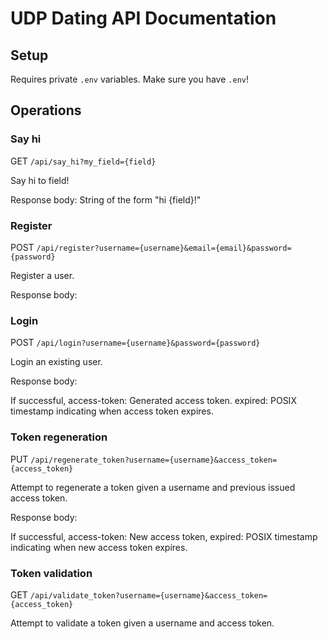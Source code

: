# UDP Dating API Documentation

## Setup
Requires private `.env` variables. Make sure you have `.env`!

## Operations

### Say hi
GET
`/api/say_hi?my_field={field}`

Say hi to field!

Response body:
String of the form "hi {field}!"

### Register
POST
`/api/register?username={username}&email={email}&password={password}`

Register a user.

Response body:

### Login
POST
`/api/login?username={username}&password={password}`

Login an existing user.

Response body:

If successful,
access-token: Generated access token.
expired: POSIX timestamp indicating when access token expires.

### Token regeneration
PUT
`/api/regenerate_token?username={username}&access_token={access_token}`

Attempt to regenerate a token given a username and previous issued access
token.

Response body:

If successful,
access-token: New access token,
expired: POSIX timestamp indicating when new access token expires.

### Token validation
GET
`/api/validate_token?username={username}&access_token={access_token}`

Attempt to validate a token given a username and access token.
